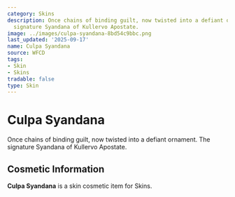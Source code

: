 ```yaml
---
category: Skins
description: Once chains of binding guilt, now twisted into a defiant ornament. The
  signature Syandana of Kullervo Apostate.
image: ../images/culpa-syandana-8bd54c9bbc.png
last_updated: '2025-09-17'
name: Culpa Syandana
source: WFCD
tags:
- Skin
- Skins
tradable: false
type: Skin
---
```


# Culpa Syandana

Once chains of binding guilt, now twisted into a defiant ornament. The signature Syandana of Kullervo Apostate.

## Cosmetic Information

**Culpa Syandana** is a skin cosmetic item for Skins.

